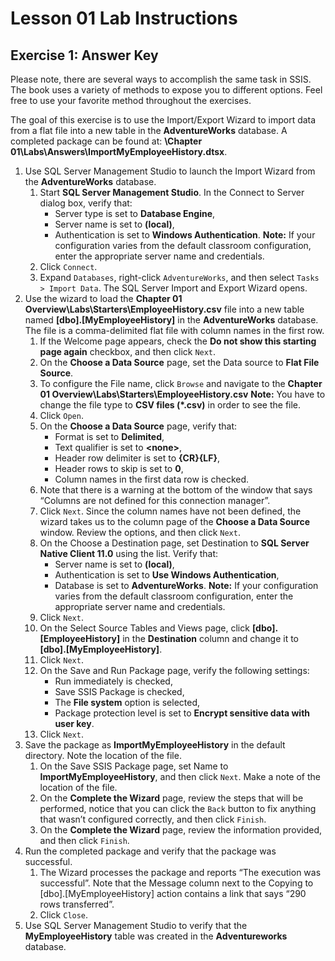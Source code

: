 # Lesson 01 Lab Instructions

## Exercise 1: Answer Key

Please note, there are several ways to accomplish the same task in SSIS. The book uses a variety of methods to
 expose you to different options. Feel free to use your favorite method throughout the exercises.

The goal of this exercise is to use the Import/Export Wizard to import data from a flat file into a new table in
 the **AdventureWorks** database. A completed package can be found at: **\Chapter
 01\Labs\Answers\ImportMyEmployeeHistory.dtsx**.

1. Use SQL Server Management Studio to launch the Import Wizard from the **AdventureWorks**
 database.
    1. Start **SQL Server Management Studio**. In the Connect to Server dialog box, verify that:
        * Server type is set to **Database Engine**,
        * Server name is set to **(local)**,
        * Authentication is set to **Windows Authentication**.
         **Note:** If your configuration varies from the default classroom configuration, enter the
         appropriate server name and credentials.
    2. Click <code class="nocopy">Connect</code>.
    3. Expand <code class="nocopy">Databases</code>, right-click <code class="nocopy">AdventureWorks</code>, and then select 
     <code class="nocopy">Tasks > Import Data</code>. The SQL Server Import and Export Wizard opens.
2. Use the wizard to load the **Chapter 01 Overview\Labs\Starters\EmployeeHistory.csv**
 file into a
 new table named **[dbo].[MyEmployeeHistory]** in the
 **AdventureWorks** database. The file is a comma-delimited flat file with column names in the first
 row.
    1. If the Welcome page appears, check the **Do not show this starting page again** checkbox, and
     then click <code class="nocopy">Next</code>.
    2. On the **Choose a Data Source** page, set the Data source to **Flat File
     Source**.
    3. To configure the File name, click <code class="nocopy">Browse</code> and navigate to the
     **Chapter 01 Overview\Labs\Starters\EmployeeHistory.csv**
    **Note:** You have to change the file type to
     **CSV files (\*.csv)** in order to see the file.
    4. Click <code class="nocopy">Open</code>.
    5. On the **Choose a Data Source** page, verify that:
        * Format is set to **Delimited**,
        * Text qualifier is set to **&lt;none&gt;**,
        * Header row delimiter is set to **{CR}{LF}**,
        * Header rows to skip is set to **0**,
        * Column names in the first data row is checked.
    6. Note that there is a warning at the bottom of the window that says “Columns are not defined for this
     connection manager”.
    7. Click <code class="nocopy">Next</code>. Since the column names have not been defined, the wizard takes us to the column
     page of the **Choose a Data Source** window. Review the options, and then click
     <code class="nocopy">Next</code>.
    8. On the Choose a Destination page, set Destination to **SQL Server Native Client 11.0** using
     the list. Verify that:
        * Server name is set to **(local)**,
        * Authentication is set to **Use Windows Authentication**,
        * Database is set to **AdventureWorks**.
         **Note:** If your configuration varies from the default classroom configuration, enter the
         appropriate server name and credentials.
    9. Click <code class="nocopy">Next</code>.
    10. On the Select Source Tables and Views page, click **[dbo].[EmployeeHistory]** in the
     **Destination** column and change it to
     **[dbo].[MyEmployeeHistory]**.
    11. Click <code class="nocopy">Next</code>.
    12. On the Save and Run Package page, verify the following settings:
        * Run immediately is checked,
        * Save SSIS Package is checked,
        * The **File system** option is selected,
        * Package protection level is set to **Encrypt sensitive data with user key**.
    13. Click <code class="nocopy">Next</code>.
3. Save the package as **ImportMyEmployeeHistory** in the default directory. Note the location of
 the file.
    1. On the Save SSIS Package page, set Name to **ImportMyEmployeeHistory**, and then click
     <code class="nocopy">Next</code>. Make a note of the location of the file.
    2. On the **Complete the Wizard** page, review the steps that will be performed, notice that you
     can click the
     <code class="nocopy">Back</code> button to fix anything that wasn’t configured correctly, and then click
     <code class="nocopy">Finish</code>.
    3. On the **Complete the Wizard** page, review the information provided, and then click
     <code class="nocopy">Finish</code>.
4. Run the completed package and verify that the package was successful.
    1. The Wizard processes the package and reports “The execution was successful”. Note that the Message column
     next to the Copying to [dbo].[MyEmployeeHistory] action contains a link that says “290 rows transferred”.
    2. Click <code class="nocopy">Close</code>.
5. Use SQL Server Management Studio to verify that the **MyEmployeeHistory** table was created in
 the **Adventureworks** database.